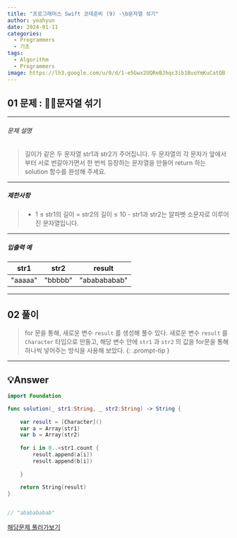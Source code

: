```yaml
---
title: "프로그래머스 Swift 코테준비 (9) -\b문자열 섞기"
author: yeahyun
date: 2024-01-11
categories:
  - Programmers
  - 기초
tags:
  - Algorithm
  - Programmers
image: https://lh3.google.com/u/0/d/1-e5Gwx2UQReBJhqc3ib1BvoYmKuCatQB
---
```

## 01 문제 : 문자열 섞기
---
###### 문제 설명

>길이가 같은 두 문자열 str1과 str2가 주어집니다.
두 문자열의 각 문자가 앞에서부터 서로 번갈아가면서 한 번씩 등장하는 문자열을 만들어 return 하는 solution 함수를 완성해 주세요.

- ---
##### 제한사항
> - 1 ≤ str1의 길이 = str2의 길이 ≤ 10
    - str1과 str2는 알파벳 소문자로 이루어진 문자열입니다.


---

##### 입출력 예
| str1 | str2 | result |
| ---- | ---- | ---- |
| "aaaaa" | "bbbbb" | "ababababab" |


---

## 02 풀이

> for 문을 통해, 새로운 변수 `result` 를 생성해 풀수 있다.
> 새로운 변수 `result` 를 `Character` 타입으로 만들고, 해당 변수 안에 `str1` 과 `str2` 의 값을 for문을 통해 하나씩 넣어주는 방식을 사용해 보았다.
{: .prompt-tip }


---

## 💡Answer

```swift
import Foundation

func solution(_ str1:String, _ str2:String) -> String {
    
    var result = [Character]()
    var a = Array(str1)
    var b = Array(str2)
    
    for i in 0..<str1.count {
        result.append(a[i])
        result.append(b[i])
        
    }
    
    return String(result)
}


// "ababababab"
```


[해당문제 풀러가보기](https://school.programmers.co.kr/learn/courses/30/lessons/181944)



